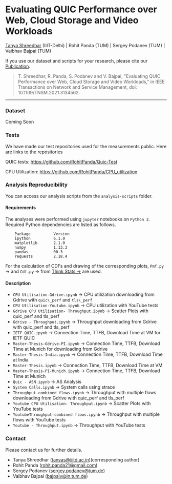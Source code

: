 # Evaluating QUIC Performance over Web, Cloud Storage and Video Workloads

[Tanya Shreedhar](https://www.iiitd.edu.in/~tanyas/) (IIIT-Delhi) | Rohit Panda (TUM) | Sergey Podanev (TUM) | Vaibhav Bajpai (TUM)


If you use our dataset and scripts for your research, please cite our [Publication](https://doi.org/10.1109/INFOCOM41043.2020.9155367).

> T. Shreedhar, R. Panda, S. Podanev and V. Bajpai, "Evaluating QUIC Performance over Web, Cloud Storage and Video Workloads," in IEEE Transactions on Network and Service Management, doi: 10.1109/TNSM.2021.3134562.


---

### Dataset

Coming Soon

### Tests

We have made our test repositories used for the measurements public. Here are links to the repositories

QUIC tests: https://github.com/RohitPanda/Quic-Test

CPU Utilization: https://github.com/RohitPanda/CPU_utilization

### Analysis Reproducibility

You can access our analysis scripts from the `analysis-scripts` folder.

#### Requirements
The analyses were performed using `jupyter` notebooks on `Python 3`.
Required Python dependencies are listed as follows.

        Package          Version
        ipython          6.1.0
        matplotlib       2.1.0
        numpy            1.13.3
        pandas           00.3
        requests         2.18.4

For the calculation of CDFs and drawing of the corresponding plots, `Pmf.py` &rarr; and `Cdf.py` &rarr; from [Think Stats &rarr;](https://greenteapress.com/wp/think-stats-2e/) are used.

#### Description


-  `CPU Utilisation-Gdrive.ipynb` &rarr; CPU utilization downloading from Gdrive with `quic\_perf` and `tls\_perf`
-  `CPU Utilisation-Youtube.ipynb` &rarr; CPU utilization with YouTube tests
-  `Gdrive CPU Utilisation- Throughput.ipynb` &rarr; Scatter Plots with quic\_perf and tls\_perf
-  `Gdrive - Throughput.ipynb` &rarr; Throughput downloading from Gdrive with quic\_perf and tls\_perf
-  `IETF QUIC.ipynb` &rarr; Connection Time, TTFB, Download Time at VM for IETF QUIC
-  `Master-Thesis-Gdrive-PI.ipynb` &rarr; Connection Time, TTFB, Download Time at Munich for downloading from Gdrive
-  `Master-Thesis-India.ipynb` &rarr; Connection Time, TTFB, Download Time at India
-   `Master-Thesis.ipynb` &rarr; Connection Time, TTFB, Download Time at VM
-   `Master-Thesis-PI-Munich.ipynb` &rarr; Connection Time, TTFB, Download Time at Munich
-  `Quic - ASN.ipynb` &rarr; AS Analysis
-  `System Calls.ipynb` &rarr; System calls using strace
-  `Throughput-combined flows.ipynb` &rarr; Throughput with multiple flows downloading from Gdrive with quic\_perf and tls\_perf
-  `Youtube CPU Utilisation- Throughput.ipynb` &rarr; Scatter Plots with YouTube tests
-  `YoutubeThroughput-combined flows.ipynb` &rarr; Throughput with multiple flows with YouTube tests
-  `Youtube - Throughput.ipynb` &rarr; Throughput with YouTube tests


### Contact

Please contact us for further details.

- Tanya Shreedhar (<tanyas@iiitd.ac.in>)(corresponding author)
- Rohit Panda (<rohit.panda21@gmail.com>)
- Sergey Podanev (<sergey.podanev@tum.de>)
- Vaibhav Bajpai (<bajpaiv@in.tum.de>)
